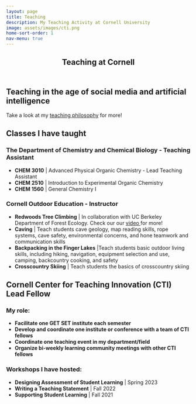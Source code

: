 ```yaml
---
layout: page
title: Teaching
description: My Teaching Activity at Cornell University
image: assets/images/cti.png
home-sort-order: 1
nav-menu: true
---
```

<!-- Main -->
<div id="main" class="alt">

<!-- One -->
<section id="one">
	<div class="inner">
		<header class="major">
			<h1>Teaching at Cornell</h1>
		</header>

<!-- Content -->
<h2 id="content">Teaching in the age of social media and artificial intelligence</h2>

<p>Take a look at my <a href="Teaching_philosophy.html">teaching philosophy</a> for more!</p>

<h2>Classes I have taught</h2>

<h3>The Department of Chemistry and Chemical Biology - Teaching Assistant</h3>
<ul>
  <li><strong>CHEM 3010</strong> | Advanced Physical Organic Chemistry - Lead Teaching Assistant</li>
  <li><strong>CHEM 2510</strong> | Introduction to Experimental Organic Chemistry</li>
  <li><strong>CHEM 1560</strong> | General Chemistry I</li>
</ul>

<h3>Cornell Outdoor Education - Instructor</h3>
<ul>
  <li><strong>Redwoods Tree Climbing</strong> | In collaboration with UC Berkeley Department of Forest Ecology. Check our our <a href="https://www.cornell.edu/video/redwoods-tree-climbing"> video </a> for more!</li>
  <li><strong>Caving</strong> | Teach students cave geology, map reading skills, rope systems, cave safety, environmental concerns, and hone teamwork and communication skills</li>
  <li><strong>Backpacking in the Finger Lakes</strong> |Teach students basic outdoor living skills, including hiking, navigation, equipment selection and use, camping, backcountry cooking, and safety</li>
  <li><strong>Crosscountry Skiing</strong> | Teach students the basics of crosscountry skiing</li>
</ul>

<h2>Cornell Center for Teaching Innovation (CTI) Lead Fellow</h2>

<h3>My role:</h3>
<ul>
  <li><strong>Facilitate one GET SET institute each semester</strong></li>
  <li><strong>Develop and coordinate one institute or conference with a team of CTI fellows</strong></li>
  <li><strong>Coordinate one teaching event in my department/field</strong></li>
  <li><strong>Organize bi-weekly learning community meetings with other CTI fellows</strong></li>
</ul>

<h3>Workshops I have hosted:</h3>
<ul>
  <li><strong>Designing Assessment of Student Learning</strong> | Spring 2023</li>
  <li><strong>Writing a Teaching Statement</strong> | Fall 2022</li>
  <li><strong>Supporting Student Learning</strong> | Fall 2021</li>
</ul>
